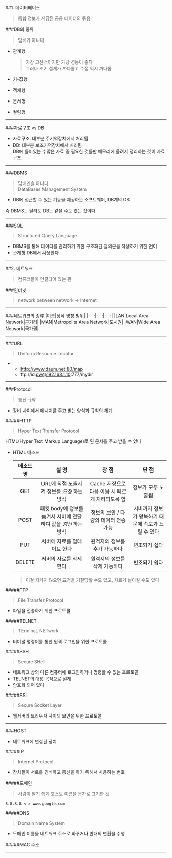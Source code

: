 ##1. 데이터베이스
>통합 정보가 저장된 공용 데이터의 묶음

###DB의 종류
>담배가 아니다


- 관계형

	>가장 고전적이지만 가장 성능이 좋다  
	>그러나 초기 설계가 까다롭고 수정 역시 까다롭

- 키-값형
- 객체형
- 문서형
- 컬럼형

---

###자료구조 vs DB
- 자료구조: 대부분 주기억장치에서 처리됨
- DB: 대부분 보조기억장치에서 처리됨  
DB에 들어있는 수많은 자료 중 필요한 것들만 메모리에 올려서 정리하는 것이 자료구조

---

###DBMS
>담배멘솔 아니다  
>DataBases Management System

- DB에 접근할 수 있는 기능을 제공하는 소프트웨어, DB계의 OS

즉 DBMS는 달라도 DB는 같을 수도 있는 것이다.

---

###SQL
>Structured Query Language

- DBMS를 통해 데이터를 관리하기 위한 구조화된 질의문을 작성하기 위한 언어
- 관계형 DB에서 사용한다

---

##2. 네트워크
>컴퓨터들이 연결되어 있는 환

###인터넷
>network between network -> Internet

---

###네트워크의 종류
|이름|정식 명칭|범위|
|:--:|:--:|:--:|
|LAN|Local Area Network|근거리|
|MAN|Metropolita Area Network|도시권|
|WAN|Wide Area Network|국가권|

---

###URL
>Uniform Resource Locator

- [Protocol]://[Host]:[Port]/[Path]
	- http://www.daum.net:80/map
	- ftp://id:pw@192.168.1.10:777/mydir

---

###Protocol
>통신 규약

- 장비 사이에서 메시지를 주고 받는 양식과 규칙의 체계

#####HTTP
>Hyper Text Transfer Protocol

HTML(Hyper Text Markup Language)로 된 문서를 주고 받을 수 있다

- HTML 메소드

	|메소드 명|설 명|장 점|단 점|
	|:---:|:---:|:---:|:---:|
	|GET|URL에 직접 노출시켜 정보를 _요청_ 하는 방식|Cache 저장으로 다음 이용 시 빠르게 처리되도록 함|정보가 모두 노출됨|
	|POST|패킷 body에 정보를 숨겨서 서버에 전달하여 값을 _갱신_ 하는 방식|정보의 보안 / 다량의 데이터 전송 가능|서버까지 정보가 왕복하기 때문에 속도가 느릴 수 있다|
	|PUT|서버에 자료를 업데이트 한다|원격지의 정보를 추가 가능하다|변조되기 쉽다|
	|DELETE|서버의 자료를 삭제한다|원격지의 정보를 삭제 가능하다|변조되기 쉽다|

	>이걸 지키지 않으면 요청을 거절당할 수도 있고, 자료가 날아갈 수도 있다

#####FTP
>File Transfer Protocol

- 파일을 전송하기 위한 프로토콜

#####TELNET
>TErminaL NETwork

- 터미널 명령어를 통한 원격 로그인을 위한 프로토콜

#####SSH
>Secure SHell

- 네트워크 상의 다른 컴퓨터에 로그인하거나 명령할 수 있는 프로토콜
- TELNET의 대용 목적으로 설계
- 암호화 되어 있다

#####SSL
>Secure Socket Layer

- 웹서버와 브라우저 사이의 보안을 위한 프로토콜

---

###HOST
- 네트워크에 연결된 장치

#####IP
>Internet Protocol

- 장치들이 서로를 인식하고 통신을 하기 위해서 사용하는 번호

#####도메인
>사람이 알기 쉽게 호스트 이름을 문자로 표기한 것

`8.8.8.8 <-> www.google.com`

#####DNS
>Domain Name System

- 도메인 이름을 네트워크 주소로 바꾸거나 반대의 변환을 수행

#####MAC 주소

---